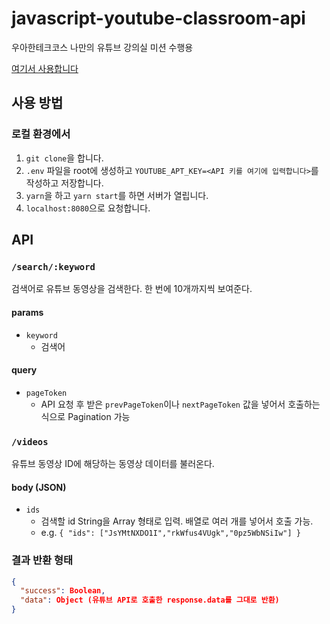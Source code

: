 # javascript-youtube-classroom-api

우아한테크코스 나만의 유튜브 강의실 미션 수행용

[여기서 사용합니다](https://github.com/Puterism/javascript-youtube-classroom)


## 사용 방법

### 로컬 환경에서

1. `git clone`을 합니다.
2. `.env` 파일을 root에 생성하고 `YOUTUBE_APT_KEY=<API 키를 여기에 입력합니다>`를 작성하고 저장합니다.
3. `yarn`을 하고 `yarn start`를 하면 서버가 열립니다.
4. `localhost:8080`으로 요청합니다.


## API

### `/search/:keyword`

검색어로 유튜브 동영상을 검색한다. 한 번에 10개까지씩 보여준다.

#### params

- `keyword`
  - 검색어

#### query

- `pageToken`
  - API 요청 후 받은 `prevPageToken`이나 `nextPageToken` 값을 넣어서 호출하는 식으로 Pagination 가능


### `/videos`

유튜브 동영상 ID에 해당하는 동영상 데이터를 불러온다.

#### body (JSON)

- `ids`
  - 검색할 id String을 Array 형태로 입력. 배열로 여러 개를 넣어서 호출 가능.
  - e.g. `{ "ids": ["JsYMtNXDO1I","rkWfus4VUgk","0pz5WbNSiIw"] }`


### 결과 반환 형태

```json
{
  "success": Boolean,
  "data": Object (유튜브 API로 호출한 response.data를 그대로 반환)
}
```
